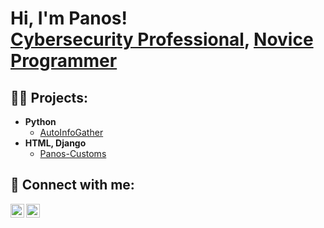 <h1>Hi, I'm Panos! <br/><a href="https://www.linkedin.com/in/panagiotis-panagiotopoulos/">Cybersecurity Professional</a>, <a href="https://github.com/nihilp">Novice Programmer</a></h1>

<h2>👨‍💻 Projects:</h2>

- <b>Python</b>
  - [AutoInfoGather](https://github.com/nihilp/AutoInfoGather)
- <b>HTML, Django</b>
  - [Panos-Customs](https://github.com/nihilp/Panos-Customs)

<h2> 🤳 Connect with me:</h2>

[<img align="left" alt="PanosPngt | LinkedIn" width="22px" src="https://www.svgrepo.com/download/355096/linkedin.svg" />][linkedin]
[<img align="left" alt="PanosPngt | Twitter" width="22px" src="https://www.svgrepo.com/download/475689/twitter-color.svg" />][twitter]

[linkedin]: https://www.linkedin.com/in/panagiotis-panagiotopoulos/
[twitter]: https://twitter.com/PanosPngt

<!--
**nihilp/nihilp** is a ✨ _special_ ✨ repository because its `README.md` (this file) appears on your GitHub profile.

Here are some ideas to get you started:

- 🔭 I’m currently working on ...
- 🌱 I’m currently learning ...
- 👯 I’m looking to collaborate on ...
- 🤔 I’m looking for help with ...
- 💬 Ask me about ...
- 📫 How to reach me: ...
- 😄 Pronouns: ...
- ⚡ Fun fact: ...
-->

